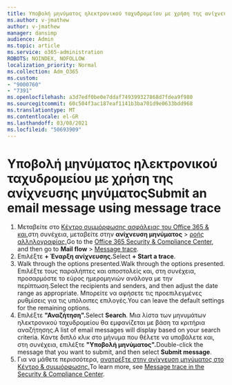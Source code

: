 ```yaml
---
title: Υποβολή μηνύματος ηλεκτρονικού ταχυδρομείου με χρήση της ανίχνευσης μηνύματος
ms.author: v-jmathew
author: v-jmathew
manager: dansimp
audience: Admin
ms.topic: article
ms.service: o365-administration
ROBOTS: NOINDEX, NOFOLLOW
localization_priority: Normal
ms.collection: Adm_O365
ms.custom:
- "9000760"
- "7391"
ms.openlocfilehash: a3d7edf0be0e7ddaf749399327868d7fdea9f980
ms.sourcegitcommit: 60c504f3ac187eaf1141b3ba701d9e0633bdd968
ms.translationtype: MT
ms.contentlocale: el-GR
ms.lasthandoff: 03/08/2021
ms.locfileid: "50693909"
---
```

# <a name="submit-an-email-message-using-message-trace"></a><span data-ttu-id="05fde-102">Υποβολή μηνύματος ηλεκτρονικού ταχυδρομείου με χρήση της ανίχνευσης μηνύματος</span><span class="sxs-lookup"><span data-stu-id="05fde-102">Submit an email message using message trace</span></span>

1. <span data-ttu-id="05fde-103">Μεταβείτε στο [Κέντρο συμμόρφωσης ασφάλειας του Office 365 & και,](https://go.microsoft.com/fwlink/p/?linkid=2077143)στη συνέχεια, μεταβείτε στην **ανίχνευση μηνύματος**  >  [ροής αλληλογραφίας.](https://go.microsoft.com/fwlink/?linkid=2101048)</span><span class="sxs-lookup"><span data-stu-id="05fde-103">Go to the [Office 365 Security & Compliance Center](https://go.microsoft.com/fwlink/p/?linkid=2077143), and then go to **Mail flow** > [Message trace](https://go.microsoft.com/fwlink/?linkid=2101048).</span></span>
2. <span data-ttu-id="05fde-104">Επιλέξτε **+ Έναρξη ανίχνευσης.**</span><span class="sxs-lookup"><span data-stu-id="05fde-104">Select **+ Start a trace**.</span></span>
3. <span data-ttu-id="05fde-105">Walk through the options presented.</span><span class="sxs-lookup"><span data-stu-id="05fde-105">Walk through the options presented.</span></span> <span data-ttu-id="05fde-106">Επιλέξτε τους παραλήπτες και αποστολείς και, στη συνέχεια, προσαρμόστε το εύρος ημερομηνιών ανάλογα με την περίπτωση.</span><span class="sxs-lookup"><span data-stu-id="05fde-106">Select the recipients and senders, and then adjust the date range as appropriate.</span></span> <span data-ttu-id="05fde-107">Μπορείτε να αφήσετε τις προεπιλεγμένες ρυθμίσεις για τις υπόλοιπες επιλογές.</span><span class="sxs-lookup"><span data-stu-id="05fde-107">You can leave the default settings for the remaining options.</span></span>
4. <span data-ttu-id="05fde-108">Επιλέξτε **"Αναζήτηση".**</span><span class="sxs-lookup"><span data-stu-id="05fde-108">Select **Search**.</span></span> <span data-ttu-id="05fde-109">Μια λίστα των μηνυμάτων ηλεκτρονικού ταχυδρομείου θα εμφανίζεται με βάση τα κριτήρια αναζήτησης.</span><span class="sxs-lookup"><span data-stu-id="05fde-109">A list of email messages will display based on your search criteria.</span></span> <span data-ttu-id="05fde-110">Κάντε διπλό κλικ στο μήνυμα που θέλετε να υποβάλετε και, στη συνέχεια, επιλέξτε **"Υποβολή μηνύματος".**</span><span class="sxs-lookup"><span data-stu-id="05fde-110">Double-click the message that you want to submit, and then select **Submit message**.</span></span>
5. <span data-ttu-id="05fde-111">Για να μάθετε περισσότερα, [ανατρέξτε στην ανίχνευση μηνύματος στο Κέντρο & συμμόρφωσης.](https://go.microsoft.com/fwlink/?linkid=2101557)</span><span class="sxs-lookup"><span data-stu-id="05fde-111">To learn more, see [Message trace in the Security & Compliance Center](https://go.microsoft.com/fwlink/?linkid=2101557).</span></span>
